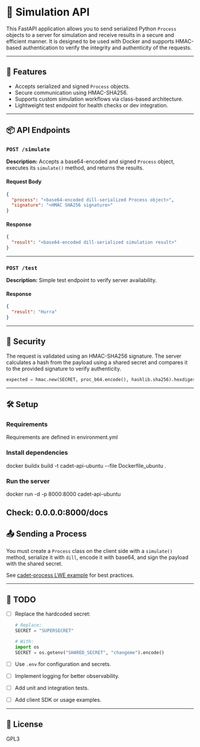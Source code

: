 # 🧪 Simulation API

This FastAPI application allows you to send serialized Python `Process` objects to a server for simulation and receive results in a secure and efficient manner. It is designed to be used with Docker and supports HMAC-based authentication to verify the integrity and authenticity of the requests.

---

## 🚀 Features

- Accepts serialized and signed `Process` objects.
- Secure communication using HMAC-SHA256.
- Supports custom simulation workflows via class-based architecture.
- Lightweight test endpoint for health checks or dev integration.

---

## 📦 API Endpoints

### `POST /simulate`

**Description:** Accepts a base64-encoded and signed `Process` object, executes its `simulate()` method, and returns the results.

#### Request Body

```json
{
  "process": "<base64-encoded dill-serialized Process object>",
  "signature": "<HMAC SHA256 signature>"
}
```

#### Response

```json
{
  "result": "<base64-encoded dill-serialized simulation result>"
}
```

---

### `POST /test`

**Description:** Simple test endpoint to verify server availability.

#### Response

```json
{
  "result": "Hurra"
}
```

---

## 🔐 Security

The request is validated using an HMAC-SHA256 signature. The server calculates a hash from the payload using a shared secret and compares it to the provided signature to verify authenticity.

```python
expected = hmac.new(SECRET, proc_b64.encode(), hashlib.sha256).hexdigest()
```

---

## 🛠️ Setup

### Requirements

Requirements are defined in environment.yml

### Install dependencies

docker buildx build -t cadet-api-ubuntu --file Dockerfile_ubuntu .

### Run the server


docker run -d -p 8000:8000 cadet-api-ubuntu

Check: 0.0.0.0:8000/docs
---

## 📤 Sending a Process

You must create a `Process` class on the client side with a `simulate()` method, serialize it with `dill`, encode it with base64, and sign the payload with the shared secret.

See [cadet-process LWE example](https://cadet-process.readthedocs.io/en/latest/examples/load_wash_elute/lwe_concentration.html) for best practices.

---

## 📌 TODO

- [ ] Replace the hardcoded secret:

    ```python
    # Replace:
    SECRET = "SUPERSECRET"

    # With:
    import os
    SECRET = os.getenv("SHARED_SECRET", "changeme").encode()
    ```

- [ ] Use `.env` for configuration and secrets. 

- [ ] Implement logging for better observability.

- [ ] Add unit and integration tests.

- [ ] Add client SDK or usage examples.

---

## 📄 License

GPL3
